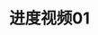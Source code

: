---
layout: dev-video
categories: encounter
tag: snapshot
title: "进度视频01"
short-description: B站上的开发进度视频01
img: assets/encounter/01.jpg
direct-link: https://www.bilibili.com/video/BV1h4411H7GQ
bilibili: <iframe src="//player.bilibili.com/player.html?aid=54064081&bvid=BV1h4411H7GQ&cid=94577092&page=1" scrolling="no" border="0" frameborder="no" framespacing="0" allowfullscreen="true"> </iframe>
---